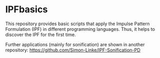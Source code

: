 # IPFbasics
This repository provides basic scripts that apply the Impulse Pattern Formulation (IPF) in different programming languages. Thus, it helps to discover the IPF for the first time.

Further applications (mainly for sonification) are shown in another repository: https://github.com/Simon-Linke/IPF-Sonification-PD
